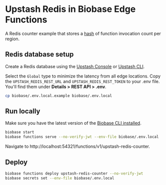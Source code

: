 # Upstash Redis in Biobase Edge Functions

A Redis counter example that stores a [hash](https://redis.io/commands/hincrby/) of function invocation count per region.

## Redis database setup

Create a Redis database using the [Upstash Console](https://console.upstash.com/) or [Upstash CLI](https://github.com/upstash/cli).

Select the `Global` type to minimize the latency from all edge locations. Copy the `UPSTASH_REDIS_REST_URL` and `UPSTASH_REDIS_REST_TOKEN` to your .env file. You'll find them under **Details > REST API > .env**.

```bash
cp biobase/.env.local.example biobase/.env.local
```

## Run locally

Make sure you have the latest version of the [Biobase CLI installed](https://biobase.com/docs/guides/cli#installation).

```bash
biobase start
biobase functions serve --no-verify-jwt --env-file biobase/.env.local
```

Navigate to http://localhost:54321/functions/v1/upstash-redis-counter.

## Deploy

```bash
biobase functions deploy upstash-redis-counter --no-verify-jwt
biobase secrets set --env-file biobase/.env.local
```
